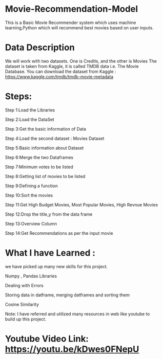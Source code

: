 
# Movie-Recommendation-Model
This is a Basic Movie Recommender system which uses machine learning,Python  which will recommend best movies based on user inputs.

# Data Description
We will work with two datasets. One is Credits, and the other is Movies The dataset is taken from Kaggle, it is called TMDB data i.e. The Movie Database. You can download the dataset from Kaggle : https://www.kaggle.com/tmdb/tmdb-movie-metadata

# Steps:
Step 1:Load the Libraries

Step 2:Load the DataSet

Step 3:Get the basic information of Data

Step 4:Load the second dataset : Movies Dataset

Step 5:Basic information about Dataset

Step 6:Merge the two Dataframes

Step 7:Minimum votes to be listed

Step 8:Getting list of movies to be listed

Step 9:Defining a function

Step 10:Sort the movies

Step 11:Get High Budget Movies, Most Popular Movies, High Revnue Movies

Step 12:Drop the title_y from the data frame

Step 13:Overview Column

Step 14:Get Recommendations as per the input movie


# What I have Learned :
we have picked up many new skills for this project.

Numpy , Pandas Libraries

Dealing with Errors

Storing data in datframe, merging datframes and sorting them

Cosine Similarity

Note: I have referred and utilized many resources in web like youtube to build up this project.

# Youtube Video Link: https://youtu.be/kDwes0FNepU







